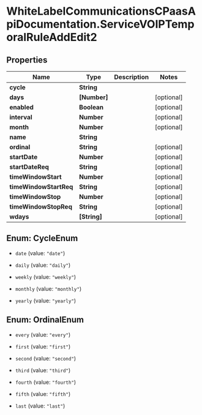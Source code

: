 # WhiteLabelCommunicationsCPaasApiDocumentation.ServiceVOIPTemporalRuleAddEdit2

## Properties

Name | Type | Description | Notes
------------ | ------------- | ------------- | -------------
**cycle** | **String** |  | 
**days** | **[Number]** |  | [optional] 
**enabled** | **Boolean** |  | [optional] 
**interval** | **Number** |  | [optional] 
**month** | **Number** |  | [optional] 
**name** | **String** |  | 
**ordinal** | **String** |  | [optional] 
**startDate** | **Number** |  | [optional] 
**startDateReq** | **String** |  | [optional] 
**timeWindowStart** | **Number** |  | [optional] 
**timeWindowStartReq** | **String** |  | [optional] 
**timeWindowStop** | **Number** |  | [optional] 
**timeWindowStopReq** | **String** |  | [optional] 
**wdays** | **[String]** |  | [optional] 



## Enum: CycleEnum


* `date` (value: `"date"`)

* `daily` (value: `"daily"`)

* `weekly` (value: `"weekly"`)

* `monthly` (value: `"monthly"`)

* `yearly` (value: `"yearly"`)





## Enum: OrdinalEnum


* `every` (value: `"every"`)

* `first` (value: `"first"`)

* `second` (value: `"second"`)

* `third` (value: `"third"`)

* `fourth` (value: `"fourth"`)

* `fifth` (value: `"fifth"`)

* `last` (value: `"last"`)




